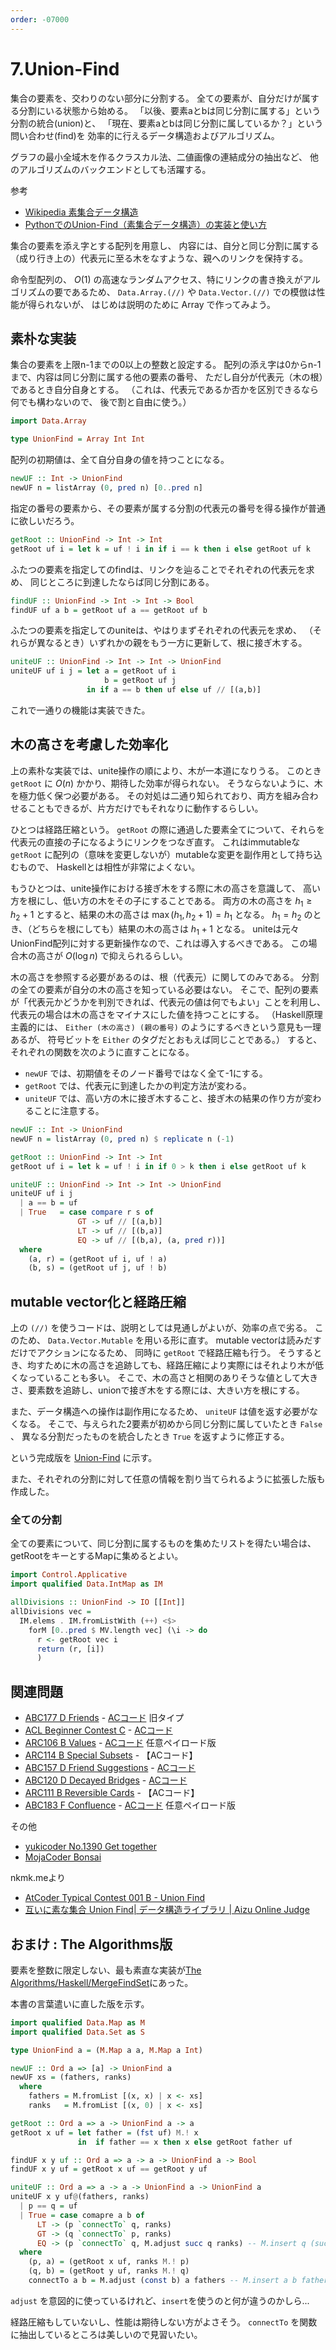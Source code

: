 ```yaml
---
order: -07000
---
```

# 7.Union-Find

集合の要素を、交わりのない部分に分割する。
全ての要素が、自分だけが属する分割にいる状態から始める。
「以後、要素aとbは同じ分割に属する」という分割の統合(union)と、
「現在、要素aとbは同じ分割に属しているか？」という問い合わせ(find)を
効率的に行えるデータ構造およびアルゴリズム。

グラフの最小全域木を作るクラスカル法、二値画像の連結成分の抽出など、
他のアルゴリズムのバックエンドとしても活躍する。

参考
- [Wikipedia 素集合データ構造](https://ja.wikipedia.org/wiki/%E7%B4%A0%E9%9B%86%E5%90%88%E3%83%87%E3%83%BC%E3%82%BF%E6%A7%8B%E9%80%A0)
- [PythonでのUnion-Find（素集合データ構造）の実装と使い方](https://note.nkmk.me/python-union-find/)

集合の要素を添え字とする配列を用意し、
内容には、自分と同じ分割に属する（成り行き上の）代表元に至る木をなすような、親へのリンクを保持する。

命令型配列の、 $O(1)$ の高速なランダムアクセス、特にリンクの書き換えがアルゴリズムの要であるため、
`Data.Array.(//)` や `Data.Vector.(//)` での模倣は性能が得られないが、
はじめは説明のために Array で作ってみよう。

## 素朴な実装

集合の要素を上限n-1までの0以上の整数と設定する。
配列の添え字は0からn-1まで、内容は同じ分割に属する他の要素の番号、
ただし自分が代表元（木の根）であるとき自分自身とする。
（これは、代表元であるか否かを区別できるなら何でも構わないので、
後で割と自由に使う。）

```haskell
import Data.Array

type UnionFind = Array Int Int
```

配列の初期値は、全て自分自身の値を持つことになる。

```haskell
newUF :: Int -> UnionFind
newUF n = listArray (0, pred n) [0..pred n]
```

指定の番号の要素から、その要素が属する分割の代表元の番号を得る操作が普通に欲しいだろう。

```haskell
getRoot :: UnionFind -> Int -> Int
getRoot uf i = let k = uf ! i in if i == k then i else getRoot uf k
```

ふたつの要素を指定してのfindは、リンクを辿ることでそれぞれの代表元を求め、
同じところに到達したならば同じ分割にある。

```haskell
findUF :: UnionFind -> Int -> Int -> Bool
findUF uf a b = getRoot uf a == getRoot uf b
```

ふたつの要素を指定してのuniteは、やはりまずそれぞれの代表元を求め、
（それらが異なるとき）いずれかの親をもう一方に更新して、根に接ぎ木する。

```haskell
uniteUF :: UnionFind -> Int -> Int -> UnionFind
uniteUF uf i j = let a = getRoot uf i
                     b = getRoot uf j
                 in if a == b then uf else uf // [(a,b)]
```

これで一通りの機能は実装できた。

## 木の高さを考慮した効率化

上の素朴な実装では、unite操作の順により、木が一本道になりうる。
このとき `getRoot` に $O(n)$ かかり、期待した効率が得られない。
そうならないように、木を極力低く保つ必要がある。
その対処は二通り知られており、両方を組み合わせることもできるが、片方だけでもそれなりに動作するらしい。

ひとつは経路圧縮という。
`getRoot` の際に通過した要素全てについて、それらを代表元の直接の子になるようにリンクをつなぎ直す。
これはimmutableな `getRoot` に配列の（意味を変更しないが）mutableな変更を副作用として持ち込むもので、
Haskellとは相性が非常によくない。

もうひとつは、unite操作における接ぎ木をする際に木の高さを意識して、
高い方を根にし、低い方の木をその子にすることである。
両方の木の高さを $h_1 \geq h_2 + 1$ とすると、結果の木の高さは $\max(h_1, h_2+1) = h_1$ となる。
$h_1 = h_2$ のとき、（どちらを根にしても）結果の木の高さは $h_1+1$ となる。
uniteは元々UnionFind配列に対する更新操作なので、これは導入するべきである。
この場合木の高さが $O(\log n)$ で抑えられるらしい。

木の高さを参照する必要があるのは、根（代表元）に関してのみである。
分割の全ての要素が自分の木の高さを知っている必要はない。
そこで、配列の要素が「代表元かどうかを判別できれば、代表元の値は何でもよい」ことを利用し、
代表元の場合は木の高さをマイナスにした値を持つことにする。
（Haskell原理主義的には、 `Either (木の高さ) (親の番号)` のようにするべきという意見も一理あるが、
符号ビットを `Either` のタグだとおもえば同じことである。）
すると、それぞれの関数を次のように直すことになる。

- `newUF` では、初期値をそのノード番号ではなく全て-1にする。
- `getRoot` では、代表元に到達したかの判定方法が変わる。
- `uniteUF` では、高い方の木に接ぎ木すること、接ぎ木の結果の作り方が変わることに注意する。

```haskell
newUF :: Int -> UnionFind
newUF n = listArray (0, pred n) $ replicate n (-1)

getRoot :: UnionFind -> Int -> Int
getRoot uf i = let k = uf ! i in if 0 > k then i else getRoot uf k

uniteUF :: UnionFind -> Int -> Int -> UnionFind
uniteUF uf i j
  | a == b = uf
  | True   = case compare r s of
               GT -> uf // [(a,b)]
               LT -> uf // [(b,a)]
               EQ -> uf // [(b,a), (a, pred r))]
  where
    (a, r) = (getRoot uf i, uf ! a)
    (b, s) = (getRoot uf j, uf ! b)
```
 
## mutable vector化と経路圧縮

上の `(//)` を使うコードは、説明としては見通しがよいが、効率の点で劣る。
このため、 `Data.Vector.Mutable` を用いる形に直す。
mutable vectorは読みだすだけでアクションになるため、
同時に `getRoot` で経路圧縮も行う。
そうするとき、均すために木の高さを追跡しても、経路圧縮により実際にはそれより木が低くなっていることも多い。
そこで、木の高さと相関のありそうな値として大きさ、要素数を追跡し、unionで接ぎ木をする際には、大きい方を根にする。

また、データ構造への操作は副作用になるため、 `uniteUF` は値を返す必要がなくなる。
そこで、与えられた2要素が初めから同じ分割に属していたとき `False` 、
異なる分割だったものを統合したとき `True` を返すように修正する。

という完成版を
[Union-Find](/ad/misc/unionfind/)
に示す。

また、それぞれの分割に対して任意の情報を割り当てられるように拡張した版も作成した。

<!--
-- 分割の要素数
sizeUF :: UnionFind -> Int -> IO Int

sizeUF :: UnionFind -> Int -> IO Int
sizeUF vec i = do
  j <- getRoot vec i
  s <- MUV.read vec j
  return (-s)
-->

### 全ての分割

全ての要素について、同じ分割に属するものを集めたリストを得たい場合は、
getRootをキーとするMapに集めるとよい。

```haskell
import Control.Applicative
import qualified Data.IntMap as IM

allDivisions :: UnionFind -> IO [[Int]]
allDivisions vec =
  IM.elems . IM.fromListWith (++) <$>
    forM [0..pred $ MV.length vec] (\i -> do
      r <- getRoot vec i
      return (r, [i])
      )
```

## 関連問題

- [ABC177 D Friends](https://atcoder.jp/contests/abc177/tasks/abc177_d) - [ACコード](https://atcoder.jp/contests/abc177/submissions/22742331) 旧タイプ
- [ACL Beginner Contest C](https://atcoder.jp/contests/abl/tasks/abl_c) - [ACコード](https://atcoder.jp/contests/abl/submissions/27497827)
- [ARC106 B Values](https://atcoder.jp/contests/arc106/tasks/arc106_b) - [ACコード](https://atcoder.jp/contests/arc106/submissions/28698922) 任意ペイロード版
- [ARC114 B Special Subsets](https://atcoder.jp/contests/arc114/tasks/arc114_b) - 【ACコード】
- [ABC157 D Friend Suggestions](https://atcoder.jp/contests/abc157/tasks/abc157_d) - [ACコード](https://atcoder.jp/contests/abc157/submissions/28673652)
- [ABC120 D Decayed Bridges](https://atcoder.jp/contests/abc120/tasks/abc120_d) - [ACコード](https://atcoder.jp/contests/abc120/submissions/28669145)
- [ARC111 B Reversible Cards](https://atcoder.jp/contests/arc111/tasks/arc111_b) - 【ACコード】
- [ABC183 F Confluence](https://atcoder.jp/contests/abc183/tasks/abc183_f) - [ACコード](https://atcoder.jp/contests/abc183/submissions/28677604) 任意ペイロード版

その他
- [yukicoder No.1390 Get together](https://yukicoder.me/problems/no/1390)
- [MojaCoder Bonsai](https://mojacoder.app/users/magurofly/problems/bonsai)

nkmk.meより
- [AtCoder Typical Contest 001 B - Union Find](https://atcoder.jp/contests/atc001/tasks/unionfind_a)
- [互いに素な集合 Union Find| データ構造ライブラリ | Aizu Online Judge](http://judge.u-aizu.ac.jp/onlinejudge/description.jsp?id=DSL_1_A&lang=jp)


## おまけ : The Algorithms版

要素を整数に限定しない、最も素直な実装が[The Algorithms/Haskell/MergeFindSet](https://github.com/TheAlgorithms/Haskell/blob/master/src/SpecializedStructure/MergeFindSet.hs)にあった。

本書の言葉遣いに直した版を示す。

```haskell
import qualified Data.Map as M
import qualified Data.Set as S

type UnionFind a = (M.Map a a, M.Map a Int)

newUF :: Ord a => [a] -> UnionFind a
newUF xs = (fathers, ranks)
  where
    fathers = M.fromList [(x, x) | x <- xs]
    ranks   = M.fromList [(x, 0) | x <- xs]

getRoot :: Ord a => a -> UnionFind a -> a
getRoot x uf = let father = (fst uf) M.! x
               in  if father == x then x else getRoot father uf

findUF x y uf :: Ord a => a -> a -> UnionFind a -> Bool
findUF x y uf = getRoot x uf == getRoot y uf

uniteUF :: Ord a => a -> a -> UnionFind a -> UnionFind a
uniteUF x y uf@(fathers, ranks)
  | p == q = uf
  | True = case comapre a b of
      LT -> (p `connectTo` q, ranks)
      GT -> (q `connectTo` p, ranks)
      EQ -> (p `connectTo` q, M.adjust succ q ranks) -- M.insert q (succ b) ranks
  where
    (p, a) = (getRoot x uf, ranks M.! p)
    (q, b) = (getRoot y uf, ranks M.! q)
    connectTo a b = M.adjust (const b) a fathers -- M.insert a b fathers
```
`adjust` を意図的に使っているけれど、`insert`を使うのと何が違うのかしら...

経路圧縮もしていないし、性能は期待しない方がよさそう。
`connectTo` を関数に抽出しているところは美しいので見習いたい。
